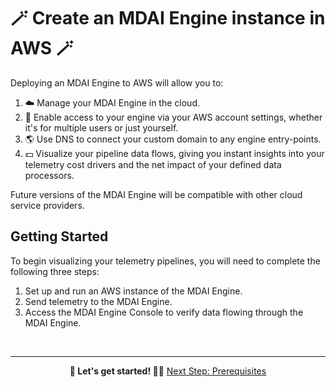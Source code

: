 # 🪄 Create an MDAI Engine instance in AWS 🪄

Deploying an MDAI Engine to AWS will allow you to:
1. ☁️ Manage your MDAI Engine in the cloud.
2. 🔐 Enable access to your engine via your AWS account settings, whether it's for multiple users or just yourself.
3. 🌎 Use DNS to connect your custom domain to any engine entry-points.
4. 💵 Visualize your pipeline data flows, giving you instant insights into your telemetry cost drivers and the net impact of your defined data processors.

Future versions of the MDAI Engine will be compatible with other cloud service providers.

## Getting Started

To begin visualizing your telemetry pipelines, you will need to complete the following three steps:

1. Set up and run an AWS instance of the MDAI Engine.
2. Send telemetry to the MDAI Engine.
3. Access the MDAI Engine Console to verify data flowing through the MDAI Engine.

<br />

----

<p style="text-align: center;">
  <b>🏃 Let's get started! 🏃‍♀️</b>
  <a href="./prerequisites.md">Next Step: Prerequisites</a>
</p>
